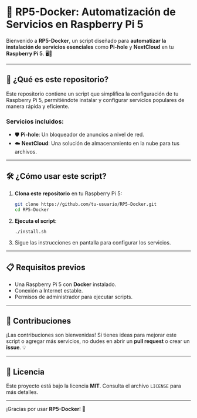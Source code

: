 # 🚀 **RP5-Docker: Automatización de Servicios en Raspberry Pi 5**

Bienvenido a **RP5-Docker**, un script diseñado para **automatizar la instalación de servicios esenciales** como **Pi-hole** y **NextCloud** en tu **Raspberry Pi 5**. 🖥️🍓

---

## 🌟 **¿Qué es este repositorio?**

Este repositorio contiene un script que simplifica la configuración de tu Raspberry Pi 5, permitiéndote instalar y configurar servicios populares de manera rápida y eficiente. 

### **Servicios incluidos:**
- 🛡️ **Pi-hole**: Un bloqueador de anuncios a nivel de red.
- ☁️ **NextCloud**: Una solución de almacenamiento en la nube para tus archivos.

---

## 🛠️ **¿Cómo usar este script?**

1. **Clona este repositorio** en tu Raspberry Pi 5:
   ```bash
   git clone https://github.com/tu-usuario/RP5-Docker.git
   cd RP5-Docker
   ```

2. **Ejecuta el script**:
   ```bash
   ./install.sh
   ```

3. Sigue las instrucciones en pantalla para configurar los servicios.

---

## 📋 **Requisitos previos**

- Una Raspberry Pi 5 con **Docker** instalado.
- Conexión a Internet estable.
- Permisos de administrador para ejecutar scripts.

---

## 🤝 **Contribuciones**

¡Las contribuciones son bienvenidas! Si tienes ideas para mejorar este script o agregar más servicios, no dudes en abrir un **pull request** o crear un **issue**. 💡

---

## 📜 **Licencia**

Este proyecto está bajo la licencia **MIT**. Consulta el archivo `LICENSE` para más detalles.

---

¡Gracias por usar **RP5-Docker**! 🎉
